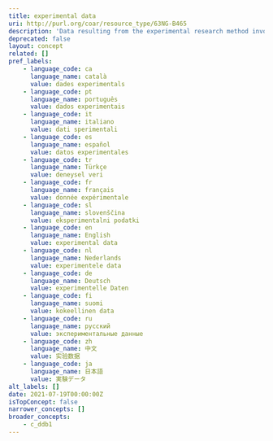```yaml
---
title: experimental data
uri: http://purl.org/coar/resource_type/63NG-B465
description: 'Data resulting from the experimental research method involving the manipulation of some or all of the independent variables included in the hypotheses. [Source: Adapted from https://ddialliance.org/Specification/DDI-CV/ModeOfCollection_3.0.html]'
deprecated: false
layout: concept
related: []
pref_labels:
    - language_code: ca
      language_name: català
      value: dades experimentals
    - language_code: pt
      language_name: português
      value: dados experimentais
    - language_code: it
      language_name: italiano
      value: dati sperimentali
    - language_code: es
      language_name: español
      value: datos experimentales
    - language_code: tr
      language_name: Türkçe
      value: deneysel veri
    - language_code: fr
      language_name: français
      value: donnée expérimentale
    - language_code: sl
      language_name: slovenščina
      value: eksperimentalni podatki
    - language_code: en
      language_name: English
      value: experimental data
    - language_code: nl
      language_name: Nederlands
      value: experimentele data
    - language_code: de
      language_name: Deutsch
      value: experimentelle Daten
    - language_code: fi
      language_name: suomi
      value: kokeellinen data
    - language_code: ru
      language_name: русский
      value: экспериментальные данные
    - language_code: zh
      language_name: 中文
      value: 实验数据
    - language_code: ja
      language_name: 日本語
      value: 実験データ
alt_labels: []
date: 2021-07-19T00:00:00Z
isTopConcept: false
narrower_concepts: []
broader_concepts:
    - c_ddb1
---
```


